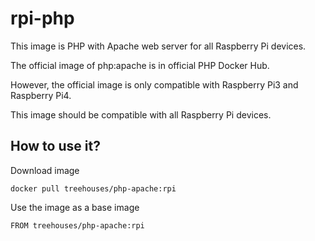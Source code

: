 # rpi-php

This image is PHP with Apache web server for all Raspberry Pi devices.

The official image of php:apache is in official PHP Docker Hub.

However, the official image is only compatible with Raspberry Pi3 and Raspberry Pi4.

This image should be compatible with all Raspberry Pi devices.

## How to use it?

Download image
```
docker pull treehouses/php-apache:rpi
```

Use the image as a base image
```
FROM treehouses/php-apache:rpi
```
